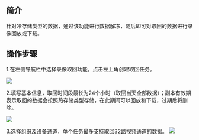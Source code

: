 
## 简介

针对冷存储类型的数据，通过该功能进行数据解冻，随后即可对取回的数据进行录像回放或下载。

## 操作步骤

1.在左侧导航栏中选择录像取回功能，点击左上角创建取回任务。

![](https://qcloudimg.tencent-cloud.cn/raw/3fd1544340d290dac50fa92ef6bd57e2.png)

2.填写基本信息，取回时间段最长为24个小时（取回当天全部数据）；副本有效期表示取回的数据会按照热存储类型存储，在此期间可以回放和下载，过期后将删除。

![](https://qcloudimg.tencent-cloud.cn/raw/dd8fd2b209859d145ec90264d580d68b.png)

3.选择组织及设备通道，单个任务最多支持取回32路视频通道的数据。
![](https://qcloudimg.tencent-cloud.cn/raw/2d4625e39a0f5924f24e6827a9bd3fd6.png)

